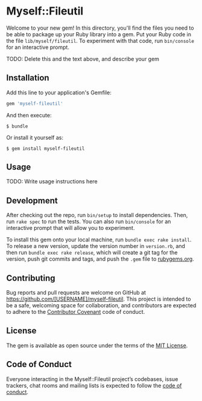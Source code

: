 # Myself::Fileutil

Welcome to your new gem! In this directory, you'll find the files you need to be able to package up your Ruby library into a gem. Put your Ruby code in the file `lib/myself/fileutil`. To experiment with that code, run `bin/console` for an interactive prompt.

TODO: Delete this and the text above, and describe your gem

## Installation

Add this line to your application's Gemfile:

```ruby
gem 'myself-fileutil'
```

And then execute:

    $ bundle

Or install it yourself as:

    $ gem install myself-fileutil

## Usage

TODO: Write usage instructions here

## Development

After checking out the repo, run `bin/setup` to install dependencies. Then, run `rake spec` to run the tests. You can also run `bin/console` for an interactive prompt that will allow you to experiment.

To install this gem onto your local machine, run `bundle exec rake install`. To release a new version, update the version number in `version.rb`, and then run `bundle exec rake release`, which will create a git tag for the version, push git commits and tags, and push the `.gem` file to [rubygems.org](https://rubygems.org).

## Contributing

Bug reports and pull requests are welcome on GitHub at https://github.com/[USERNAME]/myself-fileutil. This project is intended to be a safe, welcoming space for collaboration, and contributors are expected to adhere to the [Contributor Covenant](http://contributor-covenant.org) code of conduct.

## License

The gem is available as open source under the terms of the [MIT License](https://opensource.org/licenses/MIT).

## Code of Conduct

Everyone interacting in the Myself::Fileutil project’s codebases, issue trackers, chat rooms and mailing lists is expected to follow the [code of conduct](https://github.com/[USERNAME]/myself-fileutil/blob/master/CODE_OF_CONDUCT.md).
